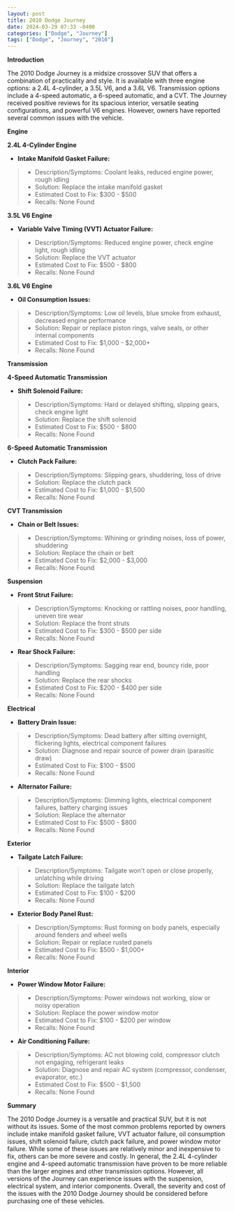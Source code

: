 ```yaml
---
layout: post
title: 2010 Dodge Journey
date: 2024-03-29 07:33 -0400
categories: ["Dodge", "Journey"]
tags: ["Dodge", "Journey", "2010"]
---
```

**Introduction**

The 2010 Dodge Journey is a midsize crossover SUV that offers a combination of practicality and style. It is available with three engine options: a 2.4L 4-cylinder, a 3.5L V6, and a 3.6L V6. Transmission options include a 4-speed automatic, a 6-speed automatic, and a CVT. The Journey received positive reviews for its spacious interior, versatile seating configurations, and powerful V6 engines. However, owners have reported several common issues with the vehicle.

**Engine**

**2.4L 4-Cylinder Engine**

* **Intake Manifold Gasket Failure:**
>* Description/Symptoms: Coolant leaks, reduced engine power, rough idling
>* Solution: Replace the intake manifold gasket
>* Estimated Cost to Fix: $300 - $500
>* Recalls: None Found

**3.5L V6 Engine**

* **Variable Valve Timing (VVT) Actuator Failure:**
>* Description/Symptoms: Reduced engine power, check engine light, rough idling
>* Solution: Replace the VVT actuator
>* Estimated Cost to Fix: $500 - $800
>* Recalls: None Found

**3.6L V6 Engine**

* **Oil Consumption Issues:**
>* Description/Symptoms: Low oil levels, blue smoke from exhaust, decreased engine performance
>* Solution: Repair or replace piston rings, valve seals, or other internal components
>* Estimated Cost to Fix: $1,000 - $2,000+
>* Recalls: None Found

**Transmission**

**4-Speed Automatic Transmission**

* **Shift Solenoid Failure:**
>* Description/Symptoms: Hard or delayed shifting, slipping gears, check engine light
>* Solution: Replace the shift solenoid
>* Estimated Cost to Fix: $500 - $800
>* Recalls: None Found

**6-Speed Automatic Transmission**

* **Clutch Pack Failure:**
>* Description/Symptoms: Slipping gears, shuddering, loss of drive
>* Solution: Replace the clutch pack
>* Estimated Cost to Fix: $1,000 - $1,500
>* Recalls: None Found

**CVT Transmission**

* **Chain or Belt Issues:**
>* Description/Symptoms: Whining or grinding noises, loss of power, shuddering
>* Solution: Replace the chain or belt
>* Estimated Cost to Fix: $2,000 - $3,000
>* Recalls: None Found

**Suspension**

* **Front Strut Failure:**
>* Description/Symptoms: Knocking or rattling noises, poor handling, uneven tire wear
>* Solution: Replace the front struts
>* Estimated Cost to Fix: $300 - $500 per side
>* Recalls: None Found

* **Rear Shock Failure:**
>* Description/Symptoms: Sagging rear end, bouncy ride, poor handling
>* Solution: Replace the rear shocks
>* Estimated Cost to Fix: $200 - $400 per side
>* Recalls: None Found

**Electrical**

* **Battery Drain Issue:**
>* Description/Symptoms: Dead battery after sitting overnight, flickering lights, electrical component failures
>* Solution: Diagnose and repair source of power drain (parasitic draw)
>* Estimated Cost to Fix: $100 - $500
>* Recalls: None Found

* **Alternator Failure:**
>* Description/Symptoms: Dimming lights, electrical component failures, battery charging issues
>* Solution: Replace the alternator
>* Estimated Cost to Fix: $500 - $800
>* Recalls: None Found

**Exterior**

* **Tailgate Latch Failure:**
>* Description/Symptoms: Tailgate won't open or close properly, unlatching while driving
>* Solution: Replace the tailgate latch
>* Estimated Cost to Fix: $100 - $200
>* Recalls: None Found

* **Exterior Body Panel Rust:**
>* Description/Symptoms: Rust forming on body panels, especially around fenders and wheel wells
>* Solution: Repair or replace rusted panels
>* Estimated Cost to Fix: $500 - $1,000+
>* Recalls: None Found

**Interior**

* **Power Window Motor Failure:**
>* Description/Symptoms: Power windows not working, slow or noisy operation
>* Solution: Replace the power window motor
>* Estimated Cost to Fix: $100 - $200 per window
>* Recalls: None Found

* **Air Conditioning Failure:**
>* Description/Symptoms: AC not blowing cold, compressor clutch not engaging, refrigerant leaks
>* Solution: Diagnose and repair AC system (compressor, condenser, evaporator, etc.)
>* Estimated Cost to Fix: $500 - $1,500
>* Recalls: None Found

**Summary**

The 2010 Dodge Journey is a versatile and practical SUV, but it is not without its issues. Some of the most common problems reported by owners include intake manifold gasket failure, VVT actuator failure, oil consumption issues, shift solenoid failure, clutch pack failure, and power window motor failure. While some of these issues are relatively minor and inexpensive to fix, others can be more severe and costly. In general, the 2.4L 4-cylinder engine and 4-speed automatic transmission have proven to be more reliable than the larger engines and other transmission options. However, all versions of the Journey can experience issues with the suspension, electrical system, and interior components. Overall, the severity and cost of the issues with the 2010 Dodge Journey should be considered before purchasing one of these vehicles.
